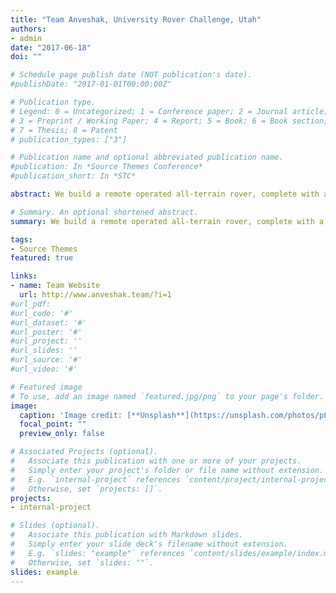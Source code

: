 ```yaml
---
title: "Team Anveshak, University Rover Challenge, Utah"
authors:
- admin
date: "2017-06-18"
doi: ""

# Schedule page publish date (NOT publication's date).
#publishDate: "2017-01-01T00:00:00Z"

# Publication type.
# Legend: 0 = Uncategorized; 1 = Conference paper; 2 = Journal article;
# 3 = Preprint / Working Paper; 4 = Report; 5 = Book; 6 = Book section;
# 7 = Thesis; 8 = Patent
# publication_types: ["3"]

# Publication name and optional abbreviated publication name.
#publication: In *Source Themes Conference*
#publication_short: In *STC*

abstract: We build a remote operated all-terrain rover, complete with a robotic manipulator and digger, with an in-built autonomous navigation module. We were one of the 3 teams from India to get selected for University Rover Challenge held by Mars Society in Utah, and finished 29th out of more than 70 teams from across the world at URC 2017 in our debut attempt. As part of the Softwarew Team, I developed novel heuristics for path planning for autonomous 6 wheel drive systems. I also developed ROS meta-packages in C++ and Python, interfacing the robotic manipulator and on-board drive systems for seamless control. I implemented Computer Vision algorithms for identification and estimation of object distance, and a custom built radar using ultrasonic sensors.

# Summary. An optional shortened abstract.
summary: We build a remote operated all-terrain rover, complete with a robotic manipulator and digger, with an in-built autonomous navigation module.

tags:
- Source Themes
featured: true

links:
- name: Team Website																															
  url: http://www.anveshak.team/?i=1
#url_pdf: 
#url_code: '#'
#url_dataset: '#'
#url_poster: '#'
#url_project: ''
#url_slides: ''
#url_source: '#'
#url_video: '#'

# Featured image
# To use, add an image named `featured.jpg/png` to your page's folder. 
image:
  caption: 'Image credit: [**Unsplash**](https://unsplash.com/photos/pLCdAaMFLTE)'
  focal_point: ""
  preview_only: false

# Associated Projects (optional).
#   Associate this publication with one or more of your projects.
#   Simply enter your project's folder or file name without extension.
#   E.g. `internal-project` references `content/project/internal-project/index.md`.
#   Otherwise, set `projects: []`.
projects:
- internal-project

# Slides (optional).
#   Associate this publication with Markdown slides.
#   Simply enter your slide deck's filename without extension.
#   E.g. `slides: "example"` references `content/slides/example/index.md`.
#   Otherwise, set `slides: ""`.
slides: example
---
```


<!-- {{% alert note %}}
Click the *Cite* button above to demo the feature to enable visitors to import publication metadata into their reference management software.
{{% /alert %}}

{{% alert note %}}
Click the *Slides* button above to demo Academic's Markdown slides feature.
{{% /alert %}}

Supplementary notes can be added here, including [code and math](https://sourcethemes.com/academic/docs/writing-markdown-latex/).

 -->